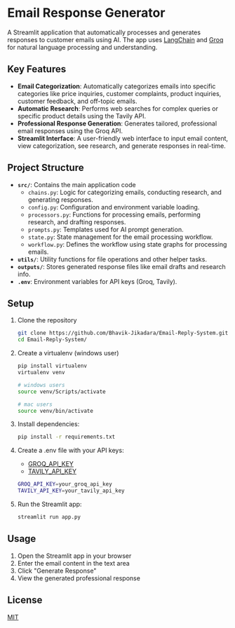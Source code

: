 # Email Response Generator

A Streamlit application that automatically processes and generates responses to customer emails using AI. The app uses [LangChain](https://python.langchain.com/) and [Groq](https://groq.com/) for natural language processing and understanding.

## Key Features

- **Email Categorization**: Automatically categorizes emails into specific categories like price inquiries, customer complaints, product inquiries, customer feedback, and off-topic emails.
- **Automatic Research**: Performs web searches for complex queries or specific product details using the Tavily API.
- **Professional Response Generation**: Generates tailored, professional email responses using the Groq API.
- **Streamlit Interface**: A user-friendly web interface to input email content, view categorization, see research, and generate responses in real-time.

## Project Structure

- **`src/`**: Contains the main application code
  - `chains.py`: Logic for categorizing emails, conducting research, and generating responses.
  - `config.py`: Configuration and environment variable loading.
  - `processors.py`: Functions for processing emails, performing research, and drafting responses.
  - `prompts.py`: Templates used for AI prompt generation.
  - `state.py`: State management for the email processing workflow.
  - `workflow.py`: Defines the workflow using state graphs for processing emails.
- **`utils/`**: Utility functions for file operations and other helper tasks.
- **`outputs/`**: Stores generated response files like email drafts and research info.
- **`.env`**: Environment variables for API keys (Groq, Tavily).

## Setup

1. Clone the repository

   ```bash
   git clone https://github.com/Bhavik-Jikadara/Email-Reply-System.git
   cd Email-Reply-System/
   ```

2. Create a virtualenv (windows user)

    ```bash
    pip install virtualenv
    virtualenv venv
    
    # windows users
    source venv/Scripts/activate
    
    # mac users
    source venv/bin/activate
    ```

3. Install dependencies:

   ```bash
   pip install -r requirements.txt
   ```

4. Create a .env file with your API keys:
   - [GROQ_API_KEY](https://console.groq.com/keys)
   - [TAVILY_API_KEY](https://app.tavily.com/)

   ```bash
   GROQ_API_KEY=your_groq_api_key
   TAVILY_API_KEY=your_tavily_api_key
   ```

5. Run the Streamlit app:

   ```bash
   streamlit run app.py
   ```

## Usage

1. Open the Streamlit app in your browser
2. Enter the email content in the text area
3. Click "Generate Response"
4. View the generated professional response

## License

[MIT](LICENSE)
